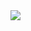 <!DOCTYPE html>
<html>
<body>
    <img src="https://media.tenor.com/hnZpIzctvIQAAAAC/macaotech-coding.gif">
</html>
